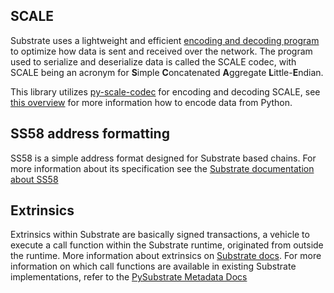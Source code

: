
## SCALE
Substrate uses a lightweight and efficient 
[encoding and decoding program](https://docs.substrate.io/reference/scale-codec/) to optimize how data is sent and 
received over the network. The program used to serialize and deserialize data is called the SCALE codec, with SCALE 
being an acronym for **S**imple **C**oncatenated **A**ggregate **L**ittle-**E**ndian.

This library utilizes [py-scale-codec](https://github.com/polkascan/py-scale-codec) for encoding and decoding SCALE, see 
[this overview](https://polkascan.github.io/py-scale-codec/#examples-of-different-types) for more information how 
to encode data from Python.

## SS58 address formatting

SS58 is a simple address format designed for Substrate based chains. For more information about its specification 
see the [Substrate documentation about SS58](https://docs.substrate.io/reference/address-formats/)

## Extrinsics

Extrinsics within Substrate are basically signed transactions, a vehicle to execute a call function within the 
Substrate runtime, originated from outside the runtime. More information about extrinsics 
on [Substrate docs](https://docs.substrate.io/reference/transaction-format/). For more information on which call 
functions are available in existing Substrate implementations, refer to 
the [PySubstrate Metadata Docs](https://polkascan.github.io/py-substrate-metadata-docs/)

